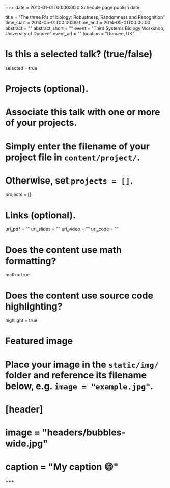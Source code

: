 +++
date = 2010-01-01T00:00:00  # Schedule page publish date.

title = "The three R's of biology: Robustness, Randomness and Recognition"
time_start = 2014-05-01T00:00:00
time_end = 2014-05-01T00:00:00
abstract = ""
abstract_short = ""
event = "Third Systems Biology Workshop, University of Dundee"
event_url = ""
location = "Dundee, UK"

# Is this a selected talk? (true/false)
selected = true

# Projects (optional).
#   Associate this talk with one or more of your projects.
#   Simply enter the filename of your project file in `content/project/`.
#   Otherwise, set `projects = []`.
projects = []

# Links (optional).
url_pdf = ""
url_slides = ""
url_video = ""
url_code = ""

# Does the content use math formatting?
math = true

# Does the content use source code highlighting?
highlight = true

# Featured image
# Place your image in the `static/img/` folder and reference its filename below, e.g. `image = "example.jpg"`.
# [header]
# image = "headers/bubbles-wide.jpg"
# caption = "My caption :smile:"

+++